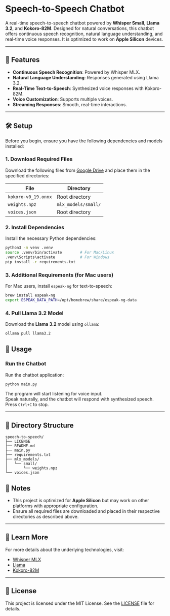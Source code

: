 # Speech-to-Speech Chatbot

A real-time speech-to-speech chatbot powered by **Whisper Small**, **Llama 3.2**, and **Kokoro-82M**. Designed for natural conversations, this chatbot offers continuous speech recognition, natural language understanding, and real-time voice responses. It is optimized to work on **Apple Silicon** devices.

---

## 🌟 Features

- **Continuous Speech Recognition**: Powered by Whisper MLX.
- **Natural Language Understanding**: Responses generated using Llama 3.2.
- **Real-Time Text-to-Speech**: Synthesized voice responses with Kokoro-82M.
- **Voice Customization**: Supports multiple voices.
- **Streaming Responses**: Smooth, real-time interactions.

---

## 🛠️ Setup

Before you begin, ensure you have the following dependencies and models installed:

### 1. Download Required Files
Download the following files from [Google Drive](https://drive.google.com/drive/folders/1EysDT7TAcaMEz-C6i3EVykI4jKsHIBWy?usp=sharing) and place them in the specified directories:

| File                      | Directory            |
|---------------------------|----------------------|
| `kokoro-v0_19.onnx`       | Root directory       |
| `weights.npz`             | `mlx_models/small/` |
| `voices.json`             | Root directory       |

### 2. Install Dependencies
Install the necessary Python dependencies:
```bash
python3 -m venv .venv
source .venv/bin/activate        # For Mac/Linux
.venv\Scripts\activate           # For Windows
pip install -r requirements.txt
```
### 3. Additional Requirements (for Mac users)
For Mac users, install `espeak-ng` for text-to-speech:
```bash
brew install espeak-ng
export ESPEAK_DATA_PATH=/opt/homebrew/share/espeak-ng-data
```
### 4. Pull Llama 3.2 Model
Download the **Llama 3.2** model using `ollama`:
```bash
ollama pull llama3.2
```

## 🚀 Usage

### Run the Chatbot
Run the chatbot application:
```bash
python main.py
```

The program will start listening for voice input.  
Speak naturally, and the chatbot will respond with synthesized speech.  
Press `Ctrl+C` to stop.

---

## 📂 Directory Structure

```plaintext
speech-to-speech/
├── LICENSE
├── README.md
├── main.py
├── requirements.txt
├── mlx_models/
│   └── small/
│       └── weights.npz
└── voices.json
```

## 📝 Notes

- This project is optimized for **Apple Silicon** but may work on other platforms with appropriate configuration.
- Ensure all required files are downloaded and placed in their respective directories as described above.

---

## 📖 Learn More

For more details about the underlying technologies, visit:
- [Whisper MLX](https://github.com/openai/whisper)
- [Llama](https://ollama.ai)
- [Kokoro-82M](https://github.com/thewh1teagle/kokoro-onnx)

---

## 📄 License

This project is licensed under the MIT License. See the [LICENSE](LICENSE) file for details.
